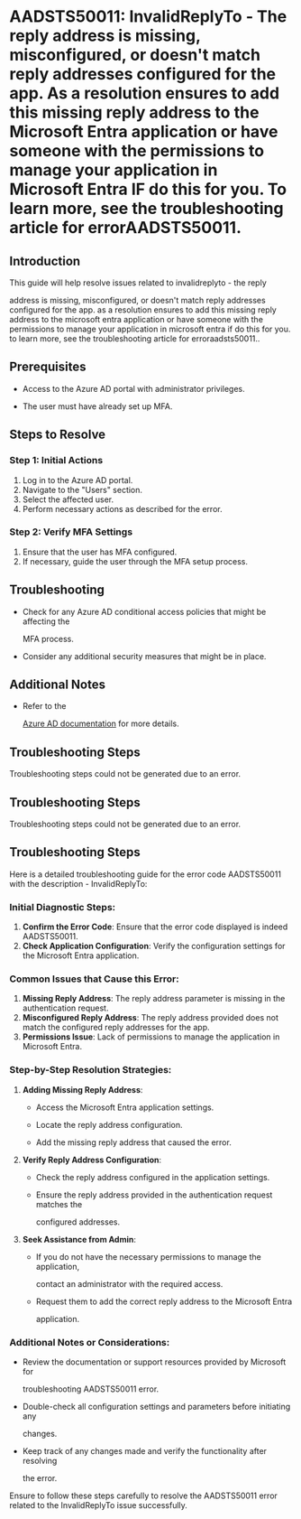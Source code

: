 # AADSTS50011: InvalidReplyTo - The reply address is missing, misconfigured, or doesn't match reply addresses configured for the app. As a resolution ensures to add this missing reply address to the Microsoft Entra application or have someone with the permissions to manage your application in Microsoft Entra IF do this for you. To learn more, see the troubleshooting article for errorAADSTS50011.


## Introduction

This guide will help resolve issues related to invalidreplyto - the reply

address is missing, misconfigured, or doesn't match reply addresses configured
for the app. as a resolution ensures to add this missing reply address to the
microsoft entra application or have someone with the permissions to manage your
application in microsoft entra if do this for you. to learn more, see the
troubleshooting article for erroraadsts50011..


## Prerequisites


* Access to the Azure AD portal with administrator privileges.

* The user must have already set up MFA.


## Steps to Resolve


### Step 1: Initial Actions

1. Log in to the Azure AD portal.
2. Navigate to the "Users" section.
3. Select the affected user.
4. Perform necessary actions as described for the error.


### Step 2: Verify MFA Settings

1. Ensure that the user has MFA configured.
2. If necessary, guide the user through the MFA setup process.


## Troubleshooting


* Check for any Azure AD conditional access policies that might be affecting the

  MFA process.

* Consider any additional security measures that might be in place.


## Additional Notes


* Refer to the

  [Azure AD 
documentation](https://learn.microsoft.com/en-us/azure/active-directory/)
  for more details.


## Troubleshooting Steps

Troubleshooting steps could not be generated due to an error.


## Troubleshooting Steps

Troubleshooting steps could not be generated due to an error.


## Troubleshooting Steps

Here is a detailed troubleshooting guide for the error code AADSTS50011 with the
description - InvalidReplyTo:


### Initial Diagnostic Steps:

1. **Confirm the Error Code**: Ensure that the error code displayed is indeed
   AADSTS50011.
2. **Check Application Configuration**: Verify the configuration settings for
   the Microsoft Entra application.


### Common Issues that Cause this Error:

1. **Missing Reply Address**: The reply address parameter is missing in the
   authentication request.
2. **Misconfigured Reply Address**: The reply address provided does not match
   the configured reply addresses for the app.
3. **Permissions Issue**: Lack of permissions to manage the application in
   Microsoft Entra.


### Step-by-Step Resolution Strategies:

1. **Adding Missing Reply Address**:

   * Access the Microsoft Entra application settings.

   * Locate the reply address configuration.

   * Add the missing reply address that caused the error.

2. **Verify Reply Address Configuration**:

   * Check the reply address configured in the application settings.

   * Ensure the reply address provided in the authentication request matches the

     configured addresses.

3. **Seek Assistance from Admin**:
   * If you do not have the necessary permissions to manage the application,

     contact an administrator with the required access.
   * Request them to add the correct reply address to the Microsoft Entra

     application.


### Additional Notes or Considerations:


* Review the documentation or support resources provided by Microsoft for

  troubleshooting AADSTS50011 error.

* Double-check all configuration settings and parameters before initiating any

  changes.

* Keep track of any changes made and verify the functionality after resolving

  the error.

Ensure to follow these steps carefully to resolve the AADSTS50011 error related
to the InvalidReplyTo issue successfully.